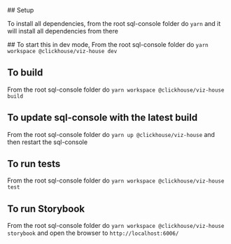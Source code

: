 ## Setup

To install all dependencies, from the root sql-console folder do `yarn` and it will install all dependencies from there

## To start this in dev mode,
From the root sql-console folder do `yarn workspace @clickhouse/viz-house dev`

## To build

From the root sql-console folder do `yarn workspace @clickhouse/viz-house build`

## To update sql-console with the latest build

From the root sql-console folder do `yarn up @clickhouse/viz-house` and then restart the sql-console

## To run tests

From the root sql-console folder do `yarn workspace @clickhouse/viz-house test`

## To run Storybook

From the root sql-console folder do `yarn workspace @clickhouse/viz-house storybook` and open the browser to `http://localhost:6006/`

